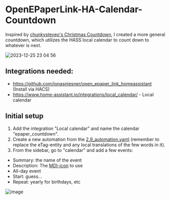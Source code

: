 # OpenEPaperLink-HA-Calendar-Countdown
Inspired by [chunkysteveo's Christmas Countdown](https://github.com/chunkysteveo/OpenEPaperLink-HA-Christmas-Countdown), I created a more general countdown, which utilizes the HASS local calendar to count down to whatever is next.

![2023-12-25 23 04 56](https://github.com/svenove/OpenEPaperLink-HA-Calendar-Countdown/assets/4579212/6dc3b883-bdb2-4523-bbb5-b168683d04ea)


## Integrations needed:
* https://github.com/jonasniesner/open_epaper_link_homeassistant (Install via HACS)
* https://www.home-assistant.io/integrations/local_calendar/ - Local calendar

## Initial setup
1. Add the integration "Local calendar" and name the calendar "epaper_countdown".
2. Create a new automation from the [2.9_automation.yaml](https://github.com/svenove/OpenEPaperLink-HA-Calendar-Countdown/blob/main/2.9_automation.yaml) 
(remember to replace the eTag-entity and any local translations of the few words in it). 
3. From the sidebar, go to "calendar" and add a few events:
* Summary: the name of the event
* Description: The [MDI-icon](https://pictogrammers.com/library/mdi/) to use
* All-day event
* Start: guess...
* Repeat: yearly for birthdays, etc

![image](https://github.com/svenove/OpenEPaperLink-HA-Calendar-Countdown/assets/4579212/09bf8aff-eba6-422a-9fae-35d280352aa6)

